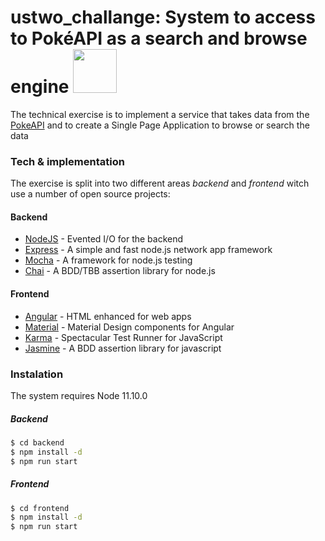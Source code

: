 
# ustwo_challange: System to access to PokéAPI as a search and browse engine <img src='https://veekun.com/dex/media/pokemon/global-link/25.png' height=70px/>


The technical exercise is to implement a service that takes data from the [PokeAPI] and to create a Single Page Application to browse or search the data


### Tech & implementation

The exercise is split into two different areas *backend* and *frontend* witch use a number of open source projects:

#### Backend 
* [NodeJS] - Evented I/O for the backend
* [Express] - A simple and fast node.js network app framework
* [Mocha] - A framework for node.js testing
* [Chai] - A BDD/TBB assertion library for node.js

#### Frontend 
* [Angular] - HTML enhanced for web apps
* [Material] - Material Design components for Angular
* [Karma] - Spectacular Test Runner for JavaScript
* [Jasmine] - A BDD assertion library for javascript


### Instalation

The system requires Node 11.10.0

##### Backend 
```sh
$ cd backend
$ npm install -d
$ npm run start
```


##### Frontend
```sh
$ cd frontend
$ npm install -d
$ npm run start
```

[PokeAPI]: 'https://pokeapi.co' 
[NodeJS]: 'https://nodejs.org/'
[Express]: 'https://expressjs.com/'
[Mocha]: 'https://mochajs.org/'
[Chai]: 'https://www.chaijs.com/'

[Angular]: 'https://angular.io/'
[Material]: 'https://material.angular.io/'
[Karma]: 'https://karma-runner.github.io/latest/index.html'
[Jasmine]: 'https://jasmine.github.io/'
